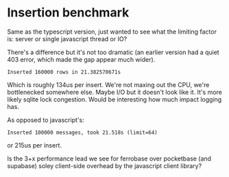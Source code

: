 # Insertion benchmark

Same as the typescript version, just wanted to see what the limiting factor is:
server or single javascript thread or IO?

There's a difference but it's not too dramatic (an earlier version had a quiet
403 error, which made the gap appear much wider).

    Inserted 160000 rows in 21.382570671s

Which is roughly 134us per insert. We're not maxing out the CPU, we're
bottlenecked somewhere else. Maybe I/O but it doesn't look like it. It's more
likely sqlite lock congestion. Would be interesting how much impact logging
has.

As opposed to javascript's:

    Inserted 100000 messages, took 21.518s (limit=64)

or 215us per insert.

Is the 3+x performance lead we see for ferrobase over pocketbase (and supabase)
soley client-side overhead by the javascript client library?
